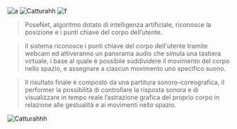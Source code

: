 ![a](https://user-images.githubusercontent.com/77029849/122645896-14505d80-d11d-11eb-9a67-d9108291bdea.JPG)
![Catturahh](https://user-images.githubusercontent.com/77029849/122645994-714c1380-d11d-11eb-99a4-6d60436daac3.JPG)
![f](https://user-images.githubusercontent.com/77029849/122646072-b53f1880-d11d-11eb-8fd6-8f7f41c26b02.JPG)
>PoseNet, algoritmo dotato di intelligenza artificiale, riconosce la posizione e i punti
chiave del corpo dell’utente. 

>Il sistema riconosce i punti chiave del corpo dell'utente tramite webcam ed attiveranno un panorama audio che simula una tastiera virtuale,
i base al quale è possibile suddividere il movimento del corpo nello spazio, e assegnare a ciascun movimento uno specifico suono.

>Il risultato finale è composto da una partitura sonoro-coreografica,
il performer la possibilità di controllare la risposta sonora e di visualizzare in tempo reale l’astrazione grafica del proprio corpo in relazione alle gestualità e ai movimenti nello spazio. 
 
 ![Catturahhh](https://user-images.githubusercontent.com/77029849/122646558-0819cf80-d120-11eb-9f77-2b7720f16b34.JPG)
